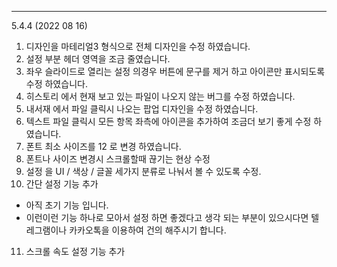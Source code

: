 
---

5.4.4 (2022 08 16)
1. 디자인을 마테리얼3 형식으로 전체 디자인을 수정 하였습니다. 
2. 설정 부분 헤더 영역을 조금 줄였습니다. 
3. 좌우 슬라이드로 열리는 설정 의경우 버튼에 문구를 제거 하고 아이콘만 표시되도록 수정 하였습니다. 
4. 히스토리 에서 현재 보고 있는 파일이 나오지 않는 버그를 수정 하였습니다. 
5. 내서재 에서 파일 클릭시 나오는 팝업 디자인을 수정 하였습니다. 
6. 텍스트 파일 클릭시 모든 항목 좌측에 아이콘을 추가하여 조금더 보기 좋게 수정 하였습니다. 
7. 폰트 최소 사이즈를 12 로 변경 하였습니다. 
8. 폰트나 사이즈 변경시 스크롤할때 끊기는 현상 수정 
9. 설정 을 UI / 색상 / 글꼴 세가지 분류로 나눠서 볼 수 있도록 수정. 
10. 간단 설정 기능 추가 
  - 아직 초기 기능 입니다. 
  - 이런이런 기능 하나로 모아서 설정 하면 좋겠다고 생각 되는 부분이 있으시다면 텔레그램이나 카카오톡을 이용하여 건의 해주시기 합니다. 
11. 스크롤 속도 설정 기능 추가